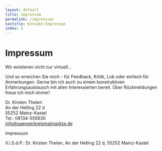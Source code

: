 ```yaml
---
layout: default
title: Impressum
permalink: /impressum/
navtitle: Kontakt/Impressum
index: 5
---
```

# Impressum
Wir existieren nicht nur virtuell...

Und so erreichen Sie mich - für Feedback, Kritik, Lob oder einfach für Anmerkungen. Gerne bin ich auch zu einem konstruktiven Erfahrungsaustausch mit allen Interessierten bereit. Über Rückmeldungen freue ich mich immer!

Dr. Kirsten Thelen<br>
An der Helling 22 d<br>
55252 Mainz-Kastel<br>
Tel.: 06134-555630<br>
info@saengerkreismainspitze.de



Impressum

V.i.S.d.P.: Dr. Kirsten Thelen, An der Helling 22 d, 55252 Mainz-Kastel
